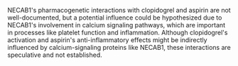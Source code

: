 NECAB1's pharmacogenetic interactions with clopidogrel and aspirin are not well-documented, but a potential influence could be hypothesized due to NECAB1's involvement in calcium signaling pathways, which are important in processes like platelet function and inflammation. Although clopidogrel's activation and aspirin's anti-inflammatory effects might be indirectly influenced by calcium-signaling proteins like NECAB1, these interactions are speculative and not established.